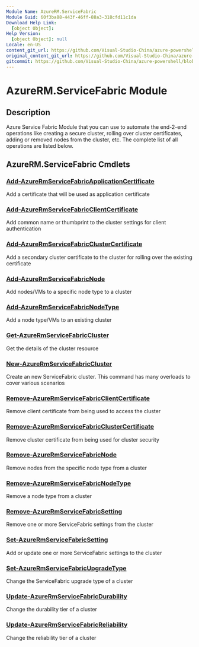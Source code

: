 ```yaml
---
Module Name: AzureRM.ServiceFabric
Module Guid: 60f3ba88-443f-46ff-88a3-318cfd11c1da
Download Help Link:
  [object Object]:
Help Version:
  [object Object]: null
Locale: en-US
content_git_url: https://github.com/Visual-Studio-China/azure-powershell/blob/preview/src/ResourceManager/ServiceFabric/Commands.ServiceFabric/help/AzureRM.ServiceFabric.md
original_content_git_url: https://github.com/Visual-Studio-China/azure-powershell/blob/preview/src/ResourceManager/ServiceFabric/Commands.ServiceFabric/help/AzureRM.ServiceFabric.md
gitcommit: https://github.com/Visual-Studio-China/azure-powershell/blob/31afd32f413c3c88a30ab5322da0446efc925bf5
---
```


# AzureRM.ServiceFabric Module
## Description
Azure Service Fabric Module that you can use to automate the end-2-end operations like creating a secure cluster, rolling over cluster certificates, adding or removed nodes from the cluster, etc. The complete list of all operations are listed below.

## AzureRM.ServiceFabric Cmdlets
### [Add-AzureRmServiceFabricApplicationCertificate](Add-AzureRmServiceFabricApplicationCertificate.md)
Add a certificate that will be used as application certificate

### [Add-AzureRmServiceFabricClientCertificate](Add-AzureRmServiceFabricClientCertificate.md)
Add common name or thumbprint to the cluster settings for client authentication

### [Add-AzureRmServiceFabricClusterCertificate](Add-AzureRmServiceFabricClusterCertificate.md)
Add a secondary cluster certificate to the cluster for rolling over the existing certificate 

### [Add-AzureRmServiceFabricNode](Add-AzureRmServiceFabricNode.md)
Add nodes/VMs to a specific node type to a cluster

### [Add-AzureRmServiceFabricNodeType](Add-AzureRmServiceFabricNodeType.md)
Add a node type/VMs to an existing cluster

### [Get-AzureRmServiceFabricCluster](Get-AzureRmServiceFabricCluster.md)
Get the details of the cluster resource 

### [New-AzureRmServiceFabricCluster](New-AzureRmServiceFabricCluster.md)
Create an new ServiceFabric cluster. This command has many overloads to cover various scenarios

### [Remove-AzureRmServiceFabricClientCertificate](Remove-AzureRmServiceFabricClientCertificate.md)
Remove client certificate from being used to access the cluster

### [Remove-AzureRmServiceFabricClusterCertificate](Remove-AzureRmServiceFabricClusterCertificate.md)
Remove cluster certificate from being used for cluster security

### [Remove-AzureRmServiceFabricNode](Remove-AzureRmServiceFabricNode.md)
Remove nodes from the specific node type from a cluster

### [Remove-AzureRmServiceFabricNodeType](Remove-AzureRmServiceFabricNodeType.md)
Remove a node type from a cluster

### [Remove-AzureRmServiceFabricSetting](Remove-AzureRmServiceFabricSetting.md)
Remove one or more ServiceFabric settings from the cluster

### [Set-AzureRmServiceFabricSetting](Set-AzureRmServiceFabricSetting.md)
Add or update one or more ServiceFabric settings to the cluster

### [Set-AzureRmServiceFabricUpgradeType](Set-AzureRmServiceFabricUpgradeType.md)
Change the ServiceFabric upgrade type of a cluster

### [Update-AzureRmServiceFabricDurability](Update-AzureRmServiceFabricDurability.md)
Change the durability tier of a cluster

### [Update-AzureRmServiceFabricReliability](Update-AzureRmServiceFabricReliability.md)
Change the reliability tier of a cluster
